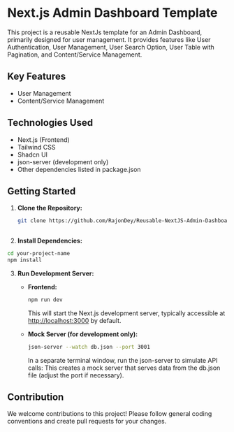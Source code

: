 # Next.js Admin Dashboard Template
This project is a reusable NextJs template for an Admin Dashboard, primarily designed for user management. It provides features like User Authentication, User Management, User Search Option, User Table with Pagination, and Content/Service Management.

## Key Features
- User Management
- Content/Service Management

## Technologies Used
- Next.js (Frontend)
- Tailwind CSS
- Shadcn UI
- json-server (development only)
- Other dependencies listed in package.json

## Getting Started
1. **Clone the Repository:**
   ```sh
   git clone https://github.com/RajonDey/Reusable-NextJS-Admin-Dashboard.git
	

2. **Install Dependencies:**
```sh
cd your-project-name
npm install
```


3. **Run Development Server:**
   - **Frontend:**
     ```sh
     npm run dev
     ```
     This will start the Next.js development server, typically accessible at [http://localhost:3000](http://localhost:3000) by default.

   - **Mock Server (for development only):**
     ```sh
     json-server --watch db.json --port 3001
     ```
     In a separate terminal window, run the json-server to simulate API calls:
     This creates a mock server that serves data from the db.json file (adjust the port if necessary).

## Contribution

We welcome contributions to this project! Please follow general coding conventions and create pull requests for your changes.
